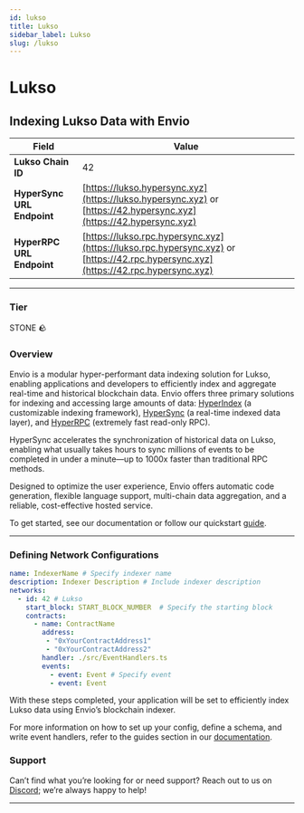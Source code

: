 ```yaml
---
id: lukso
title: Lukso
sidebar_label: Lukso
slug: /lukso
---
```


# Lukso

## Indexing Lukso Data with Envio

| **Field**                     | **Value**                                                                                          |
|-------------------------------|----------------------------------------------------------------------------------------------------|
| **Lukso Chain ID**     | 42                                                                                            |
| **HyperSync URL Endpoint**    | [https://lukso.hypersync.xyz](https://lukso.hypersync.xyz) or [https://42.hypersync.xyz](https://42.hypersync.xyz) |
| **HyperRPC URL Endpoint**     | [https://lukso.rpc.hypersync.xyz](https://lukso.rpc.hypersync.xyz) or [https://42.rpc.hypersync.xyz](https://42.rpc.hypersync.xyz) |

---

### Tier

STONE 🪨

### Overview

Envio is a modular hyper-performant data indexing solution for Lukso, enabling applications and developers to efficiently index and aggregate real-time and historical blockchain data. Envio offers three primary solutions for indexing and accessing large amounts of data: [HyperIndex](/docs/HyperIndex/overview) (a customizable indexing framework), [HyperSync](/docs/HyperSync/overview) (a real-time indexed data layer), and [HyperRPC](/docs/HyperSync/overview-hyperrpc) (extremely fast read-only RPC).

HyperSync accelerates the synchronization of historical data on Lukso, enabling what usually takes hours to sync millions of events to be completed in under a minute—up to 1000x faster than traditional RPC methods.

Designed to optimize the user experience, Envio offers automatic code generation, flexible language support, multi-chain data aggregation, and a reliable, cost-effective hosted service.

To get started, see our documentation or follow our quickstart [guide](/docs/HyperIndex/contract-import).

---

### Defining Network Configurations

```yaml
name: IndexerName # Specify indexer name
description: Indexer Description # Include indexer description
networks:
  - id: 42 # Lukso  
    start_block: START_BLOCK_NUMBER  # Specify the starting block
    contracts:
      - name: ContractName
        address:
         - "0xYourContractAddress1"
         - "0xYourContractAddress2"
        handler: ./src/EventHandlers.ts
        events:
          - event: Event # Specify event
          - event: Event
```

With these steps completed, your application will be set to efficiently index Lukso data using Envio’s blockchain indexer.

For more information on how to set up your config, define a schema, and write event handlers, refer to the guides section in our [documentation](/docs/HyperIndex/configuration-file).

### Support

Can’t find what you’re looking for or need support? Reach out to us on [Discord](https://discord.com/invite/Q9qt8gZ2fX); we’re always happy to help!

---
